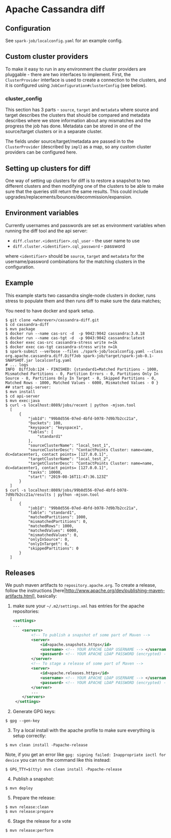 # Apache Cassandra diff

## Configuration
See `spark-job/localconfig.yaml` for an example config.

## Custom cluster providers
To make it easy to run in any environment the cluster providers are pluggable - there are two interfaces to implement.
First, the `ClusterProvider` interface is used to create a connection to the clusters, and it is configured using
`JobConfiguration#clusterConfig` (see below).
### cluster_config
This section has 3 parts - `source`, `target` and `metadata` where source and target describes the clusters that should
be compared and metadata describes where we store information about any mismatches and the progress the job has done. 
Metadata can be stored in one of the source/target clusters or in a separate cluster.

The fields under source/target/metadata are passed in to the `ClusterProvider` (described by `impl`) as a map, so any
custom cluster providers can be configured here.

## Setting up clusters for diff
One way of setting up clusters for diff is to restore a snapshot to two different clusters and then modifying one 
of the clusters to be able to make sure that the queries still return the same results. This could include 
upgrades/replacements/bounces/decommission/expansion. 

## Environment variables
Currently usernames and passwords are set as environment variables when running the diff tool and the api server:

* `diff.cluster.<identifier>.cql_user` - the user name to use
* `diff.cluster.<identifier>.cql_password` - password

where `<identifier>` should be `source`, `target` and `metadata` for the username/password combinations for the
matching clusters in the configuration.

## Example
This example starts two cassandra single-node clusters in docker, runs stress to populate them and then runs diff 
to make sure the data matches;

You need to have docker and spark setup.

```shell script
$ git clone <wherever>/cassandra-diff.git
$ cd cassandra-diff
$ mvn package
$ docker run --name cas-src -d  -p 9042:9042 cassandra:3.0.18
$ docker run --name cas-tgt -d  -p 9043:9042 cassandra:latest
$ docker exec cas-src cassandra-stress write n=1k
$ docker exec cas-tgt cassandra-stress write n=1k
$ spark-submit --verbose --files ./spark-job/localconfig.yaml --class org.apache.cassandra.diff.DiffJob spark-job/target/spark-job-0.1-SNAPSHOT.jar localconfig.yaml
# ... logs
INFO  DiffJob:124 - FINISHED: {standard1=Matched Partitions - 1000, Mismatched Partitions - 0, Partition Errors - 0, Partitions Only In Source - 0, Partitions Only In Target - 0, Skipped Partitions - 0, Matched Rows - 1000, Matched Values - 6000, Mismatched Values - 0 }
## start api-server:
$ mvn install
$ cd api-server
$ mvn exec:java
$ curl -s localhost:8089/jobs/recent | python -mjson.tool
  [
      {
          "jobId": "99b8d556-07ed-4bfd-b978-7d9b7b2cc21a",
          "buckets": 100,
          "keyspace": "keyspace1",
          "tables": [
              "standard1"
          ],
          "sourceClusterName": "local_test_1",
          "sourceClusterDesc": "ContactPoints Cluster: name=name, dc=datacenter1, contact points= [127.0.0.1]",
          "targetClusterName": "local_test_2",
          "targetClusterDesc": "ContactPoints Cluster: name=name, dc=datacenter1, contact points= [127.0.0.1]",
          "tasks": 10000,
          "start": "2019-08-16T11:47:36.123Z"
      }
  ]
$ curl -s localhost:8089/jobs/99b8d556-07ed-4bfd-b978-7d9b7b2cc21a/results | python -mjson.tool
  [
      {
          "jobId": "99b8d556-07ed-4bfd-b978-7d9b7b2cc21a",
          "table": "standard1",
          "matchedPartitions": 1000,
          "mismatchedPartitions": 0,
          "matchedRows": 1000,
          "matchedValues": 6000,
          "mismatchedValues": 0,
          "onlyInSource": 0,
          "onlyInTarget": 0,
          "skippedPartitions": 0
      }
  ]

```
## Releases
We push maven artifacts to `repository.apache.org`. To create a release, follow the instructions
[here|http://www.apache.org/dev/publishing-maven-artifacts.html], basically:

1. make sure your `~/.m2/settings.xml` has entries for the apache repositories:
   ```xml
   <settings>
   ...
       <servers>
           <!-- To publish a snapshot of some part of Maven -->
           <server>
               <id>apache.snapshots.https</id>
               <username> <!-- YOUR APACHE LDAP USERNAME --> </username>
               <password> <!-- YOUR APACHE LDAP PASSWORD (encrypted) --> </password>
           </server>
           <!-- To stage a release of some part of Maven -->
           <server>
               <id>apache.releases.https</id>
               <username> <!-- YOUR APACHE LDAP USERNAME --> </username>
               <password> <!-- YOUR APACHE LDAP PASSWORD (encrypted) --> </password>
           </server>
           ...
       </servers>
    </settings>
   ```
2. Generate GPG keys:
  ```shell script
$ gpg --gen-key
  ```

3. Try a local install with the apache profile to make sure everything is setup correctly:
  ```shell script
$ mvn clean install -Papache-release
  ```
  Note, if you get an error like `gpg: signing failed: Inappropriate ioctl for device` you can run the command like
  this instead:
  ```shell script
$ GPG_TTY=$(tty) mvn clean install -Papache-release
  ```

4. Publish a snapshot:
  ```shell script
$ mvn deploy
  ```

5. Prepare the release:
  ```shell script
$ mvn release:clean
$ mvn release:prepare
  ```

6. Stage the release for a vote
  ```shell script
$ mvn release:perform
  ```